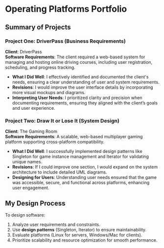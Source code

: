 # Operating Platforms Portfolio

## Summary of Projects

### Project One: DriverPass (Business Requirements)
**Client**: DriverPass  
**Software Requirements**: The client required a web-based system for managing and hosting online driving courses, including user registration, scheduling, and progress tracking.

- **What I Did Well**: I effectively identified and documented the client's needs, ensuring a clear understanding of user and system requirements.
- **Revisions**: I would improve the user interface details by incorporating more visual mockups and diagrams.
- **Interpreting User Needs**: I prioritized clarity and precision when documenting requirements, ensuring they aligned with the client’s goals and user experience.

### Project Two: Draw It or Lose It (System Design)
**Client**: The Gaming Room  
**Software Requirements**: A scalable, web-based multiplayer gaming platform supporting cross-platform compatibility.

- **What I Did Well**: I successfully implemented design patterns like Singleton for game instance management and Iterator for validating unique names.
- **Revisions**: If I could improve one section, I would expand on the system architecture to include detailed UML diagrams.
- **Designing for Users**: Understanding user needs ensured that the game was accessible, secure, and functional across platforms, enhancing user engagement.

## My Design Process
To design software:
1. Analyze user requirements and constraints.
2. Use **design patterns** (Singleton, Iterator) to ensure maintainability.
3. Evaluate platforms (Linux for servers, Windows/Mac for clients).
4. Prioritize scalability and resource optimization for smooth performance.
